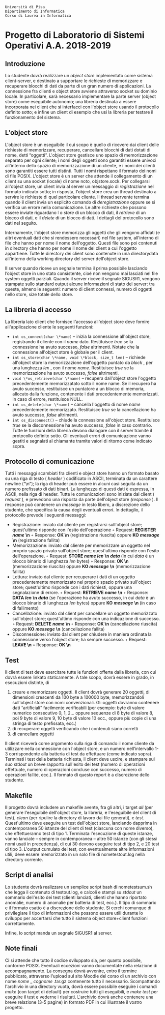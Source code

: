```
Università di Pisa
Dipartimento di Informatica
Corso di Laurea in Informatica
```
# Progetto di Laboratorio di Sistemi Operativi A.A. 2018-2019

## Introduzione

Lo studente dovrà realizzare un _object store_ implementato come sistema client-server, e destinato a
supportare le richieste di memorizzare e recuperare blocchi di dati da parte di un gran numero di
applicazioni. La connessione fra clienti e object store avviene attraverso socket su dominio locale.
In particolare, sarà necessario implementare la parte server (object store) come eseguibile autonomo; una
libreria destinata a essere incorporata nei client che si interfacci con l'object store usando il protocollo
definito sotto; e infine un client di esempio che usi la libreria per testare il funzionamento del sistema.

## L'object store

L'object store è un eseguibile il cui scopo è quello di ricevere dai client delle richieste di memorizzare,
recuperare, cancellare blocchi di dati dotati di nome, detti “oggetti”. L'object store gestisce uno spazio di
memorizzazione separato per ogni cliente; i nomi degli oggetti sono garantiti essere univoci all'interno dello
spazio di memorizzazione di un cliente, e i nomi dei clienti sono garantiti essere tutti distinti. Tutti i nomi
rispettano il formato dei nomi di file POSIX.
L'object store è un server che attende il collegamento di un client su una socket (locale) di nome noto,
objstore.sock. Per collegarsi all'object store, un client invia al server un messaggio di _registrazione_ nel
formato indicato sotto; in risposta, l'object store crea un thread destinato a servire le richieste di quel
particolare cliente. Il thread servente termina quando il client invia un esplicito comando di _deregistrazione_
oppure se si verifica un errore nella comunicazione. Le altre richieste che possono essere inviate riguardano
l o _store_ di un blocco di dati, il _retrieve_ di un blocco di dati, e il _delete_ di un blocco di dati. I dettagli del
protocollo sono dati nel seguito.

Internamente, l'object store memorizza gli oggetti che gli vengono affidati (e altri eventuali dati che si
rendessero necessari) nel file system, all'interno di file che hanno per nome il nome dell'oggetto. Questi file
sono poi contenuti in directory che hanno per nome il nome del client a cui l'oggetto appartiene. Tutte le
directory dei client sono contenute in una directorydata all'interno della working directory del server
dell'object store.

Il server quando riceve un segnale termina il prima possibile lasciando l’object store in uno stato consistente,
cioè non vengono mai lasciati nel file system oggetti parziali. Quando il server riceve il segnale SIGUSR1,
vengono stampate sullo standard output alcune informazioni di stato del server; tra queste, almeno le
seguenti: numero di client connessi, numero di oggetti nello store, size totale dello store.

## La libreria di accesso

La libreria lato client che fornisce l'accesso all'object store deve fornire all'applicazione cliente le seguenti
funzioni:

- `int os_connect(char \*name)` – inizia la connessione all'object store, registrando il cliente con il
    _name_ dato. Restituisce _true_ se la connessione ha avuto successo, _false_ altrimenti. Notate che la
    connessione all'object store è globale per il client.
- `int os_store(char \*name, void \*block, size_t len)` – richiede all'object store la memorizzazione
    dell'oggetto puntato da _block_ , per una lunghezza _len_ , con il nome _name_. Restituisce _true_ se la
    memorizzazione ha avuto successo, _false_ altrimenti.
- `void \*os_retrieve(char \*name)` – recupera dall'object store l'oggetto precedentemente
    memorizzatato sotto il nome name. Se il recupero ha avuto successo, restituisce un puntatore a un
    blocco di memoria, allocato dalla funzione, contenente i dati precedentemente memorizzati. In caso
    di errore, restituisce NULL.
- `int os_delete(char \*name)` – cancella l'oggetto di nome _name_ precedentemente memorizzato.
    Restituisce _true_ se la cancellazione ha avuto successo, _false_ altrimenti.
- `int os_disconnect()` – chiude la connessione all'object store. Restituisce _true_ se la disconnessione ha
    avuto successo, _false_ in caso contrario.
Tutte le funzioni della libreria devono dialogare con il server tramite il protocollo definito sotto. Gli
eventuali errori di comunicazione vanno gestiti e segnalati al chiamante tramite valori di ritorno come
indicato sopra.

## Protocollo di comunicazione

Tutti i messaggi scambiati fra clienti e object store hanno un formato basato su una riga di testo ( _header_ )
codificato in ASCII, terminata da un carattere newline (“\n”); la riga di header può essere in alcuni casi
seguita da un numero prefissato di dati binari. La lunghezza di questi dati è espressa, in ASCII, nella riga di
header.
Tutte le comunicazioni sono iniziate dal client ( _request_ ), e prevedono una risposta da parte dell'object store
_(response_ ). Il response può contenere un _message_ in testo libero, a discrezione dello studente, che specifica
la causa degli eventuali errori.
In dettaglio, il protocollo prevede i seguenti messaggi:

- Registrazione: inviato dal cliente per registrarsi sull'object store; quest'ultimo risponde con l'esito
    dell'operazione
    ◦ Request: **REGISTER** **_name_** **\n**
    ◦ Response: **OK \n** (registrazione riuscita) oppure **KO** **_message_** **\n** (registrazione fallita)
- Memorizzazione: inviato dal cliente per memorizzare un oggetto nel proprio spazio privato
    sull'object store; quest'ultimo risponde con l'esito dell'operazione.
    ◦ Request: **STORE** **_name len_** **\n** **_data_** (in cui _data_ è un blocco binario di lunghezza _len_ bytes)
    ◦ Response: **OK \n** (memorizzazione riuscita) oppure **KO** **_message_** **\n** (memorizzazione fallita)
- Lettura: inviato dal cliente per recuperare i dati di un oggetto precedentemente memorizzato nel
    proprio spazio privato sull'object store; quest'ultimo risponde con i dati richiesti, oppure una
    segnalazione di errore.
    ◦ Request: **RETRIEVE** **_name_** **\n**
    ◦ Response: **DATA** **_len_** **\n** **_data_** (se l'operazione ha avuto successo, in cui _data_ è un blocco binario
       di lunghezza _len_ bytes) oppure **KO** **_message_** **\n** (in caso di fallimento)
- Cancellazione: inviato dal client per cancellare un oggetto memorizzato sull'object store;
    quest'ultimo risponde con una indicazione di successo.
    ◦ Request: **DELETE** **_name_** **\n**
    ◦ Response: **OK \n** (cancellazione riuscita) oppure **KO** **_message_** **\n** (cancellazione fallita)
- Disconnessione: inviato dal client per chiudere in maniera ordinata la connessione verso l'object
    store; ha sempre successo.
    ◦ Request: **LEAVE \n**
    ◦ Response: **OK \n**


## Test

Il client di test deve esercitare tutte le funzioni offerte dalla libreria, con cui dovrà essere linkato
staticamente. A tale scopo, dovrà essere in grado, in esecuzioni distinte, di

1. creare e memorizzare oggetti. Il client dovrà generare 20 oggetti, di dimensioni crescenti da 100 byte
    a 100000 byte, memorizzandoli sull'object store con nomi convenzionali. Gli oggetti dovranno
    contenere dati “artificiali” facilmente verificabili (per esempio: byte di valore numerico consecutivo
    0, 1, 2... oppure sequenze di 8 byte di valore 8, poi 9 byte di valore 9, 10 byte di valore 10 ecc.,
    oppure più copie di una stringa di testo prefissata, ecc.)
2. di recuperare oggetti verificando che i contenuti siano corretti
3. di cancellare oggetti

Il client riceverà come argomento sulla riga di comando il nome cliente da utilizzare nella connessione con
l'object store, e un numero nell'intervallo 1-3 corrispondente alla batteria di test da effettuare (come indicato
sopra). Terminati i test della batteria richiesta, il client deve uscire, e stampare sul suo _stdout_ un breve
rapporto sull'esito dei test (numero di operazioni effettuate, numero di operazioni concluse con successo,
numero di operazioni fallite, ecc.). Il formato di questo report è a discrezione dello studente.

## Makefile

Il progetto dovrà includere un makefile avente, fra gli altri, i target _all_ (per generare l'eseguibile dell'object
store, la libreria, e l'eseguibile del client di test), _clean_ (per ripulire la directory di lavoro dai file generati), e
_test._ Quest'ultimo deve eseguire un test dell'object store, lanciando dapprima in contemporanea 50 istanze del
client di test (ciascuna con nome diverso), che effettueranno test di tipo 1. Terminata l'esecuzione di queste
istanze, vanno lanciate – sempre in contemporanea – altre 50 istanze (con gli stessi nomi usati in
precedenza), di cui 30 devono eseguire test di tipo 2, e 20 test di tipo 3. L'output cumulato dei test, con
eventualmente altre informazioni utili, deve essere memorizzato in un solo file di nometestout.log
nella directory corrente.

## Script di analisi

Lo studente dovrà realizzare un semplice script bash di nometestsum.sh che legga il contenuto di
testout.log, e calcoli e stampi su _stdout_ un sommario dell'esito dei test (clienti lanciati, clienti che
hanno riportato anomalie, numero di anomalie per batteria di test, ecc.). Il tipo di sommario e il formato
esatto è a discrezione dello studente. Si cerchi comunque di privilegiare il tipo di informazioni che possono
essere utili durante lo sviluppo per accertarsi che tutto il sistema object store+client funzioni correttamente.

Infine, lo script manda un segnale SIGUSR1 al server.

## Note finali

Ci si attende che tutto il codice sviluppato sia, per quanto possibile, conforme POSIX. Eventuali eccezioni
vanno documentate nella relazione di accompagnamento.
La consegna dovrà avvenire, entro il termine pubblicato, attraverso l'upload sul sito Moodle del corso di un
archivio con nome _nome_ _ _cognome_ .tar.gz contenente tutto il necessario. Scompattando l'archivio in una
directory vuota, dovrà essere possibile eseguire i comandi _make_ (con target di default) per costruire tutti gli
eseguibili, e _make test_ per eseguire il test e vederne i risultati. L'archivio dovrà anche contenere una breve
relazione (3-5 pagine) in formato PDF in cui illustrate il vostro progetto.


